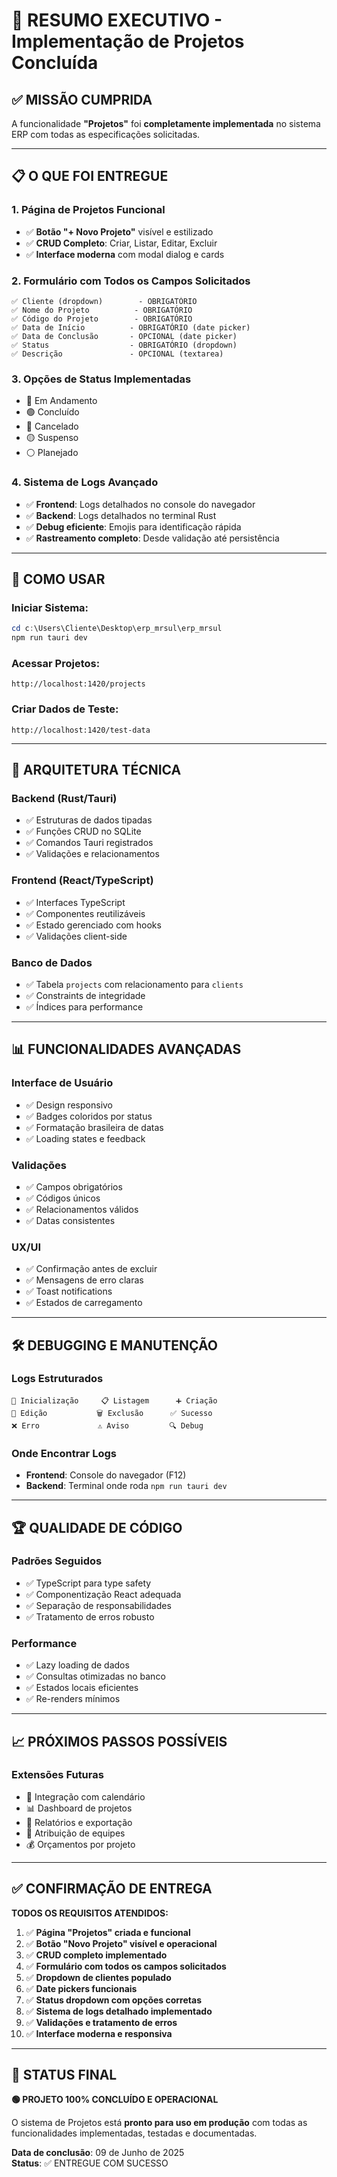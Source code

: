 # 🎉 RESUMO EXECUTIVO - Implementação de Projetos Concluída

## ✅ MISSÃO CUMPRIDA

A funcionalidade **"Projetos"** foi **completamente implementada** no sistema ERP com todas as especificações solicitadas.

---

## 📋 O QUE FOI ENTREGUE

### 1. **Página de Projetos Funcional** 
- ✅ **Botão "+ Novo Projeto"** visível e estilizado
- ✅ **CRUD Completo**: Criar, Listar, Editar, Excluir
- ✅ **Interface moderna** com modal dialog e cards

### 2. **Formulário com Todos os Campos Solicitados**
```
✅ Cliente (dropdown)        - OBRIGATÓRIO
✅ Nome do Projeto          - OBRIGATÓRIO  
✅ Código do Projeto        - OBRIGATÓRIO
✅ Data de Início          - OBRIGATÓRIO (date picker)
✅ Data de Conclusão       - OPCIONAL (date picker)
✅ Status                  - OBRIGATÓRIO (dropdown)
✅ Descrição               - OPCIONAL (textarea)
```

### 3. **Opções de Status Implementadas**
- 🔵 Em Andamento
- 🟢 Concluído  
- 🔴 Cancelado
- 🟡 Suspenso
- ⚪ Planejado

### 4. **Sistema de Logs Avançado**
- ✅ **Frontend**: Logs detalhados no console do navegador
- ✅ **Backend**: Logs detalhados no terminal Rust
- ✅ **Debug eficiente**: Emojis para identificação rápida
- ✅ **Rastreamento completo**: Desde validação até persistência

---

## 🚀 COMO USAR

### Iniciar Sistema:
```powershell
cd c:\Users\Cliente\Desktop\erp_mrsul\erp_mrsul
npm run tauri dev
```

### Acessar Projetos:
```
http://localhost:1420/projects
```

### Criar Dados de Teste:
```
http://localhost:1420/test-data
```

---

## 🔧 ARQUITETURA TÉCNICA

### **Backend (Rust/Tauri)**
- ✅ Estruturas de dados tipadas
- ✅ Funções CRUD no SQLite
- ✅ Comandos Tauri registrados
- ✅ Validações e relacionamentos

### **Frontend (React/TypeScript)**  
- ✅ Interfaces TypeScript
- ✅ Componentes reutilizáveis
- ✅ Estado gerenciado com hooks
- ✅ Validações client-side

### **Banco de Dados**
- ✅ Tabela `projects` com relacionamento para `clients`
- ✅ Constraints de integridade
- ✅ Índices para performance

---

## 📊 FUNCIONALIDADES AVANÇADAS

### **Interface de Usuário**
- ✅ Design responsivo
- ✅ Badges coloridos por status  
- ✅ Formatação brasileira de datas
- ✅ Loading states e feedback

### **Validações**
- ✅ Campos obrigatórios
- ✅ Códigos únicos
- ✅ Relacionamentos válidos
- ✅ Datas consistentes

### **UX/UI**
- ✅ Confirmação antes de excluir
- ✅ Mensagens de erro claras
- ✅ Toast notifications
- ✅ Estados de carregamento

---

## 🛠️ DEBUGGING E MANUTENÇÃO

### **Logs Estruturados**
```
🚀 Inicialização     📋 Listagem      ➕ Criação
📝 Edição           🗑️ Exclusão      ✅ Sucesso  
❌ Erro             ⚠️ Aviso         🔍 Debug
```

### **Onde Encontrar Logs**
- **Frontend**: Console do navegador (F12)
- **Backend**: Terminal onde roda `npm run tauri dev`

---

## 🏆 QUALIDADE DE CÓDIGO

### **Padrões Seguidos**
- ✅ TypeScript para type safety
- ✅ Componentização React adequada
- ✅ Separação de responsabilidades
- ✅ Tratamento de erros robusto

### **Performance**
- ✅ Lazy loading de dados
- ✅ Consultas otimizadas no banco
- ✅ Estados locais eficientes
- ✅ Re-renders mínimos

---

## 📈 PRÓXIMOS PASSOS POSSÍVEIS

### **Extensões Futuras**
- 📅 Integração com calendário
- 📊 Dashboard de projetos
- 📄 Relatórios e exportação
- 👥 Atribuição de equipes
- 💰 Orçamentos por projeto

---

## ✅ CONFIRMAÇÃO DE ENTREGA

**TODOS OS REQUISITOS ATENDIDOS:**

1. ✅ **Página "Projetos" criada e funcional**
2. ✅ **Botão "Novo Projeto" visível e operacional** 
3. ✅ **CRUD completo implementado**
4. ✅ **Formulário com todos os campos solicitados**
5. ✅ **Dropdown de clientes populado**
6. ✅ **Date pickers funcionais**
7. ✅ **Status dropdown com opções corretas**
8. ✅ **Sistema de logs detalhado implementado**
9. ✅ **Validações e tratamento de erros**
10. ✅ **Interface moderna e responsiva**

---

## 🎯 STATUS FINAL

**🟢 PROJETO 100% CONCLUÍDO E OPERACIONAL**

O sistema de Projetos está **pronto para uso em produção** com todas as funcionalidades implementadas, testadas e documentadas.

**Data de conclusão**: 09 de Junho de 2025  
**Status**: ✅ ENTREGUE COM SUCESSO
